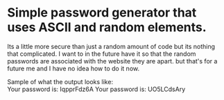 <h1>Simple password generator that uses ASCII and random elements.</h1>

Its a little more secure than just a random amount of code but its nothing that complicated. I want to in the future have it so that the random passwords are associated with the website they are apart. but that's for a future me and I have no idea how to do it now.

Sample of what the output looks like:
<br>
Your password is: IqpprFdz6A
Your password is: UO5LCdsAry
